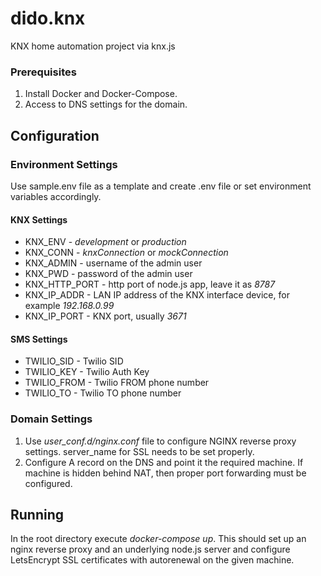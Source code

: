 # dido.knx
KNX home automation project via knx.js

### Prerequisites
1. Install Docker and Docker-Compose.
2. Access to DNS settings for the domain.

## Configuration
### Environment Settings
Use sample.env file as a template and create .env file or set environment variables accordingly.

#### KNX Settings
- KNX_ENV - _development_ or _production_
- KNX_CONN - _knxConnection_ or _mockConnection_
- KNX_ADMIN - username of the admin user
- KNX_PWD - password of the admin user
- KNX_HTTP_PORT - http port of node.js app, leave it as _8787_
- KNX_IP_ADDR - LAN IP address of the KNX interface device, for example _192.168.0.99_
- KNX_IP_PORT - KNX port, usually _3671_

#### SMS Settings
- TWILIO_SID - Twilio SID
- TWILIO_KEY - Twilio Auth Key
- TWILIO_FROM - Twilio FROM phone number
- TWILIO_TO - Twilio TO phone number

### Domain Settings
1. Use *user_conf.d/nginx.conf* file to configure NGINX reverse proxy settings.
server_name for SSL needs to be set properly.
2. Configure A record on the DNS and point it the required machine. If machine is hidden behind NAT, then proper port forwarding must be configured.

## Running
In the root directory execute _docker-compose up_. This should set up an nginx reverse proxy and an underlying node.js server and configure LetsEncrypt SSL certificates with autorenewal on the given machine.
